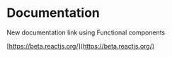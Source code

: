 # Documentation

New documentation link using Functional components 

[https://beta.reactjs.org/](https://beta.reactjs.org/)